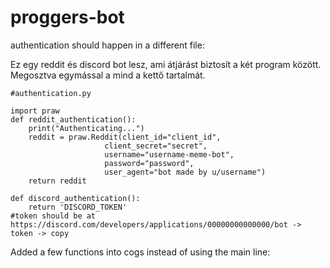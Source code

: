 # proggers-bot

authentication should happen in a different file:

Ez egy reddit és discord bot lesz, ami átjárást biztosít a két program között. Megosztva egymással a mind a kettő tartalmát.

```
#authentication.py

import praw
def reddit_authentication():
    print("Authenticating...")
    reddit = praw.Reddit(client_id="client_id",
                     client_secret="secret",
                     username="username-meme-bot",
                     password="password",
                     user_agent="bot made by u/username")
    return reddit

def discord_authentication():
    return 'DISCORD_TOKEN'
#token should be at https://discord.com/developers/applications/00000000000000/bot -> token -> copy
```

Added a few functions into cogs instead of using the main line:

```
